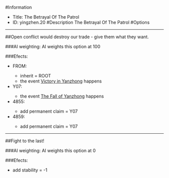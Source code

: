 #Information
 - Title: The Betrayal Of The Patrol
 - ID: yingzhen.20
#Description
The Betrayal Of The Patrol
#Options

___
##Open conflict would destroy our trade - give them what they want.

###AI weighting:
AI weights this option at 100


###Efects:<ul><li>FROM:</li><ul><li>inherit = ROOT</li><li>the event [Victory in Yanzhong](../events/victory_in_yanzhong.md) happens</li></ul><li>Y07:</li><ul><li>the event [The Fall of Yanzhong](../events/the_fall_of_yanzhong.md) happens</li></ul><li>4855:</li><ul><li>add permanent claim = Y07</li></ul><li>4859:</li><ul><li>add permanent claim = Y07</li></ul></ul>

___
##Fight to the last!

###AI weighting:
AI weights this option at 0


###Efects:<ul><li>add stability = -1</li></ul>
